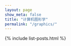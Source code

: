 ```yaml
---
layout: page
show_meta: false
title: "计算机图形学"
permalink: "/graphics/"
---
```

<!--{% include list-posts.html category='graphics' %}-->
{% include list-posts.html %}
